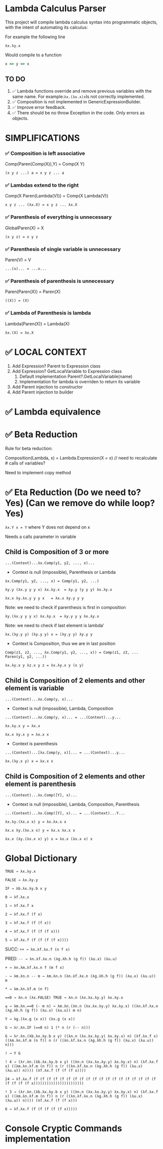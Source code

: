 # Lambda Calculus Parser

This project will compile lambda calculus syntax into programmatic objects, with the intent of automating its calculus:

For example the following line
```
λx.λy.x
```
Would compile to a function
```javascript
x => y => x
```

## TO DO

1) ✅ Lambda functions override and remove previous variables with the same name. For example:`λx.(λx.x)x`Is not correctly implemented.
2) ✅ Composition is not implemented in GenericExpressionBuilder.
3) ✅ Improve error feedback.
4) ✅ There should be no throw Exception in the code. Only errors as objects.

# SIMPLIFICATIONS

### ✅ Composition is left associative

Comp(Paren(Comp(X)),Y) = Comp(X Y)   

`(x y z ...) a = x y z ... a`
 
### ✅ Lambdas extend to the right

Comp(X Paren(Lambda(V))) = Comp(X Lambda(V))

`x y z ... (λx.X) = x y z ... λx.X`

### ✅  Parenthesis of everything is unnecessary

GlobalParen(X) = X

`(x y z) = x y z`

### ✅ Parenthesis of single variable is unnecessary

Paren(V) = V

`...(x)... = ...x...`

### ✅ Parenthesis of parenthesis is unnecessary

Paren(Paren(X)) = Paren(X)

`((X)) = (X)`

### ✅ Lambda of Parenthesis is lambda

Lambda(Paren(X)) = Lambda(X)

`λx.(X) = λx.X`

# ✅ LOCAL CONTEXT

1) Add Expression? Parent to Expression class
2) Add Expression? GetLocalVariable to Expression class
   1) Default implementation Parent?.GetLocalVariable(name)
   2) Implementation for lambda is overriden to return its variable
3) Add Parent injection to constructor
4) Add Parent injection to builder

# ✅ Lambda equivalence
# ✅ Beta Reduction

Rule for beta reduction:

Composition(Lambda, x) = Lambda.Expression(X = x) // need to recalculate # calls of variables?

Need to implement copy method

# ✅ Eta Reduction (Do we need to? Yes) (Can we remove do while loop? Yes)

```λx.Y x = Y``` where Y does not depend on x

Needs a calls parameter in variable

## Child is Composition of 3 or more

```...(Context)...λx.Comp(y1, y2, ..., x)...```

- Context is null (impossible), Parenthesis or Lambda

```λx.Comp(y1, y2, ..., x) = Comp(y1, y2, ...)```

```λy.y (λx.y y y x) λx.λy.x  = λy.y (y y y) λx.λy.x```

```λx.x λy.λx.y y y x   = λx.x λy.y y y```

Note: we need to check if parenthesis is first in composition

```λy.(λx.y y y x) λx.λy.x  = λy.y y y λx.λy.x```

Note: we need to check if last element is lambda'

```λx.(λy.y y) (λy.y y) x = (λy.y y) λy.y y```

- Context is Composition, thus we are in last position

```Comp(z1, z2, ..., λx.Comp(y1, y2, ..., x)) = Comp(z1, z2, ... Paren(y1, y2, ...))```

```λx.λy.x y λz.x y z = λx.λy.x y (x y)```

## Child is Composition of 2 elements and other element is variable

```...(Context)...λx.Comp(y, x)...```

- Context is null (impossible), Lambda, Composition

```...(Context)...λx.Comp(y, x)... = ...(Context)...y...```

```λx.λy.x y = λx.x```

```λx.x λy.x y = λx.x x```

- Context is parenthesis

```...(Context)...[λx.Comp(y, x)]... = ...(Context)...y...```

```λx.(λy.x y) x = λx.x x```

## Child is Composition of 2 elements and other element is parenthesis

```...(Context)...λx.Comp([Y], x)...```

- Context is null (impossible), Lambda, Composition, Parenthesis

```...(Context)...λx.Comp([Y], x)... = ...(Context)...Y...```

```λx.λy.(λx.x x) y = λx.λx.x x```

```λx.x λy.(λx.x x) y = λx.x λx.x x```

```λx.x (λy.(λx.x x) y) x = λx.x (λx.x x) x```

# Global Dictionary

```TRUE → λx.λy.x```

```FALSE → λx.λy.y```

```IF → λb.λx.λy.b x y```

```0 → λf.λx.x```

```1 → λf.λx.f x```

```2 → λf.λx.f (f x)```

```3 → λf.λx.f (f (f x))```

```4 → λf.λx.f (f (f (f x)))```

```5 → λf.λx.f (f (f (f (f x))))```

SUCC:
```++ → λn.λf.λx.f (n f x)```

PRED:
```-- → λn.λf.λx.n (λg.λh.h (g f)) (λu.x) (λu.u)```

```+ → λn.λm.λf.λx.n f (m f x)```

```- → λm.λn.n -- m → λm.λn.n (λn.λf.λx.n (λg.λh.h (g f)) (λu.x) (λu.u)) m```

```* → λm.λn.λf.m (n f)```

```==0 → λn.n (λx.FALSE) TRUE → λn.n (λx.λx.λy.y) λx.λy.x```

```≤ → λm.λn.==0 (- m n) → λm.λn.(λn.n (λx.λx.λy.y) λx.λy.x) ((λn.λf.λx.n (λg.λh.h (g f)) (λu.x) (λu.u)) m n)```

```Y → λg.(λx.g (x x)) (λx.g (x x))```

```G → λr.λn.IF (==0 n) 1 (* n (r (-- n)))```

```G → λr.λn.(λb.λx.λy.b x y) ((λn.n (λx.λx.λy.y) λx.λy.x) n) (λf.λx.f x) ((λm.λn.λf.m (n f)) n (r ((λn.λf.λx.n (λg.λh.h (g f)) (λu.x) (λu.u)) n)))```

```! → Y G```

```! 4 → (λr.λn.(λb.λx.λy.b x y) ((λn.n (λx.λx.λy.y) λx.λy.x) n) (λf.λx.f x) ((λm.λn.λf.m (n f)) n (r ((λn.λf.λx.n (λg.λh.h (g f)) (λu.x) (λu.u)) n)))) (λf.λx.f (f (f (f x))))```

```24 → λf.λx.f (f (f (f (f (f (f (f (f (f (f (f (f (f (f (f (f (f (f (f (f (f (f (f x)))))))))))))))))))))))```

```! 3 → (λr.λn.(λb.λx.λy.b x y) ((λn.n (λx.λx.λy.y) λx.λy.x) n) (λf.λx.f x) ((λm.λn.λf.m (n f)) n (r ((λn.λf.λx.n (λg.λh.h (g f)) (λu.x) (λu.u)) n)))) (λf.λx.f (f (f x)))```

```6 → λf.λx.f (f (f (f (f (f x)))))```




# Console Cryptic Commands implementation
